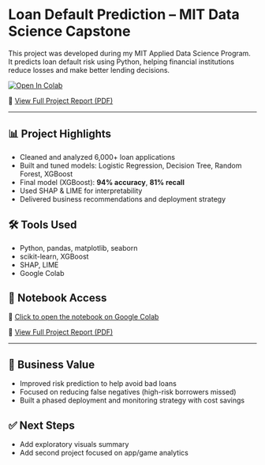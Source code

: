 # Loan Default Prediction – MIT Data Science Capstone

This project was developed during my MIT Applied Data Science Program. It predicts loan default risk using Python, helping financial institutions reduce losses and make better lending decisions.

[![Open In Colab](https://colab.research.google.com/assets/colab-badge.svg)](https://colab.research.google.com/drive/11Fh7arOQ2NoJTbio9Nj9J5BVcN17C2hQ?usp=sharing)

📄 [View Full Project Report (PDF)](https://github.com/JCCampos8890/loan-default-prediction/blob/main/Final%20Submission%20-%20Loan%20Default%20Prediction%20%20.pdf)

---

## 📊 Project Highlights

- Cleaned and analyzed 6,000+ loan applications
- Built and tuned models: Logistic Regression, Decision Tree, Random Forest, XGBoost
- Final model (XGBoost): **94% accuracy**, **81% recall**
- Used SHAP & LIME for interpretability
- Delivered business recommendations and deployment strategy

## 🛠️ Tools Used

- Python, pandas, matplotlib, seaborn
- scikit-learn, XGBoost
- SHAP, LIME
- Google Colab

## 📂 Notebook Access

🔗 [Click to open the notebook on Google Colab](https://colab.research.google.com/drive/11Fh7arOQ2NoJTbio9Nj9J5BVcN17C2hQ?usp=sharing)

📄 [View Full Project Report (PDF)](https://github.com/JCCampos8890/loan-default-prediction/blob/main/Final%20Submission%20-%20Loan%20Default%20Prediction%20%20.pdf)

---

## 💼 Business Value

- Improved risk prediction to help avoid bad loans
- Focused on reducing false negatives (high-risk borrowers missed)
- Built a phased deployment and monitoring strategy with cost savings

## ✅ Next Steps

- Add exploratory visuals summary
- Add second project focused on app/game analytics
